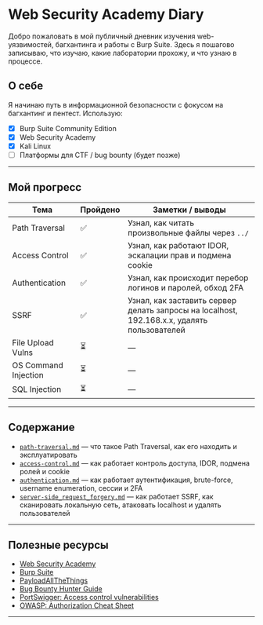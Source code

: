 # Web Security Academy Diary

Добро пожаловать в мой публичный дневник изучения web-уязвимостей, багхантинга и работы с Burp Suite. Здесь я пошагово записываю, что изучаю, какие лаборатории прохожу, и что узнаю в процессе.

## О себе
Я начинаю путь в информационной безопасности с фокусом на багхантинг и пентест. Использую:
- [x] Burp Suite Community Edition
- [x] Web Security Academy
- [x] Kali Linux
- [ ] Платформы для CTF / bug bounty (будет позже)

---

## Мой прогресс

| Тема                        | Пройдено | Заметки / выводы |
|-----------------------------|----------|------------------|
| Path Traversal              | ✅        | Узнал, как читать произвольные файлы через `../` |
| Access Control              | ✅        | Узнал, как работают IDOR, эскалации прав и подмена cookie  |
| Authentication              | ✅        | Узнал, как происходит перебор логинов и паролей, обход 2FA |
| SSRF                        | ✅        | Узнал, как заставить сервер делать запросы на localhost, 192.168.x.x, удалять пользователей |
| File Upload Vulns           | ⏳        | — |
| OS Command Injection        | ⏳        | — |
| SQL Injection               | ⏳        | — |

---

## Содержание

- [`path-traversal.md`](path-traversal.md) — что такое Path Traversal, как его находить и эксплуатировать
- [`access-control.md`](access-control.md) — как работает контроль доступа, IDOR, подмена ролей и cookie
- [`authentication.md`](authentication.md) — как работает аутентификация, brute-force, username enumeration, сессии и 2FA
- [`server-side_request_forgery.md`](server-side_request_forgery.md) — как работает SSRF, как сканировать локальную сеть, атаковать localhost и удалять пользователей
  
---

## Полезные ресурсы

- [Web Security Academy](https://portswigger.net/web-security)
- [Burp Suite](https://portswigger.net/burp)
- [PayloadAllTheThings](https://github.com/swisskyrepo/PayloadsAllTheThings)
- [Bug Bounty Hunter Guide](https://github.com/nahamsec/Resources-for-Beginner-Bug-Bounty-Hunters)
- [PortSwigger: Access control vulnerabilities](https://portswigger.net/web-security/access-control)
- [OWASP: Authorization Cheat Sheet](https://cheatsheetseries.owasp.org/cheatsheets/Authorization_Cheat_Sheet.html)

---

